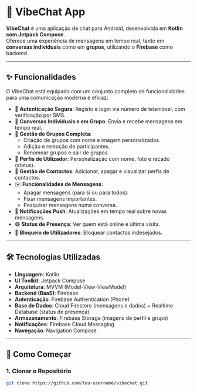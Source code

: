 # 💬 VibeChat App

**VibeChat** é uma aplicação de chat para Android, desenvolvida em **Kotlin com Jetpack Compose**.  
Oferece uma experiência de mensagens em tempo real, tanto em **conversas individuais** como em **grupos**, utilizando o **Firebase** como backend.

---

## ✨ Funcionalidades

O VibeChat está equipado com um conjunto completo de funcionalidades para uma comunicação moderna e eficaz:

- 🔑 **Autenticação Segura**: Registo e login via número de telemóvel, com verificação por SMS.  
- 💬 **Conversas Individuais e em Grupo**: Envia e recebe mensagens em tempo real.  
- 👥 **Gestão de Grupos Completa**:  
  - Criação de grupos com nome e imagem personalizados.  
  - Adição e remoção de participantes.  
  - Renomear grupos e sair de grupos.  
- 🧑 **Perfis de Utilizador**: Personalização com nome, foto e recado (status).  
- 📇 **Gestão de Contactos**: Adicionar, apagar e visualizar perfis de contactos.  
- ✉️ **Funcionalidades de Mensagens**:  
  - Apagar mensagens (para si ou para todos).  
  - Fixar mensagens importantes.  
  - Pesquisar mensagens numa conversa.  
- 🔔 **Notificações Push**: Atualizações em tempo real sobre novas mensagens.  
- 🟢 **Status de Presença**: Ver quem está online e última visita.  
- 🚫 **Bloqueio de Utilizadores**: Bloquear contactos indesejados.  

---

## 🛠️ Tecnologias Utilizadas

- **Linguagem**: Kotlin  
- **UI Toolkit**: Jetpack Compose  
- **Arquitetura**: MVVM (Model-View-ViewModel)  
- **Backend (BaaS)**: Firebase  
- **Autenticação**: Firebase Authentication (Phone)  
- **Base de Dados**: Cloud Firestore (mensagens e dados) + Realtime Database (status de presença)  
- **Armazenamento**: Firebase Storage (imagens de perfil e grupo)  
- **Notificações**: Firebase Cloud Messaging  
- **Navegação**: Navigation Compose  

---

## 🚀 Como Começar

### 1. Clonar o Repositório
```bash
git clone https://github.com/teu-username/vibechat.git



